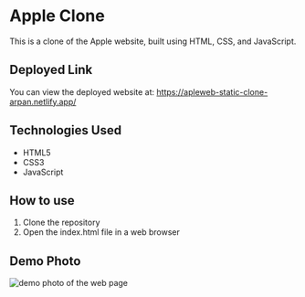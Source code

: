 # Apple Clone

This is a clone of the Apple website, built using HTML, CSS, and JavaScript.

## Deployed Link

You can view the deployed website at: <https://apleweb-static-clone-arpan.netlify.app/>

## Technologies Used

- HTML5
- CSS3
- JavaScript

## How to use

1. Clone the repository
2. Open the index.html file in a web browser

## Demo Photo

<img src="demo.png" alt="demo photo of the web page">
